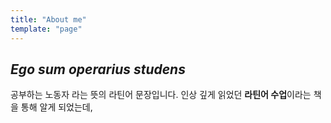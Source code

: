 ```yaml
---
title: "About me"
template: "page"
---
```


## *Ego sum operarius studens*
공부하는 노동자 라는 뜻의 라틴어 문장입니다. 인상 깊게 읽었던 **라틴어 수업**이라는 책을 통해 알게 되었는데, 